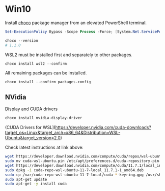 # Win10

Install [choco](chocolatey.org) package manager from an elevated PowerShell terminal.

```powershell
Set-ExecutionPolicy Bypass -Scope Process -Force; [System.Net.ServicePointManager]::SecurityProtocol = [System.Net.ServicePointManager]::SecurityProtocol -bor 3072; iex ((New-Object System.Net.WebClient).DownloadString('https://chocolatey.org/install.ps1'))

choco --version
# 1.1.0
```

WSL2 must be installed first and separately to other packages.

```powershell
choco install wsl2 --confirm
```

All remaining packages can be installed.

```
choco install --confirm packages.config
```

## NVidia

Display and CUDA drivers

```powershell
choco install nvidia-display-driver
```

(CUDA Drivers for WSL](https://developer.nvidia.com/cuda-downloads?target_os=Linux&target_arch=x86_64&Distribution=WSL-Ubuntu&target_version=2.0)

Check latest instructions at link above:
```bash
wget https://developer.download.nvidia.com/compute/cuda/repos/wsl-ubuntu/x86_64/cuda-wsl-ubuntu.pin
sudo mv cuda-wsl-ubuntu.pin /etc/apt/preferences.d/cuda-repository-pin-600
wget https://developer.download.nvidia.com/compute/cuda/11.7.1/local_installers/cuda-repo-wsl-ubuntu-11-7-local_11.7.1-1_amd64.deb
sudo dpkg -i cuda-repo-wsl-ubuntu-11-7-local_11.7.1-1_amd64.deb
sudo cp /var/cuda-repo-wsl-ubuntu-11-7-local/cuda-*-keyring.gpg /usr/share/keyrings/
sudo apt-get update
sudo apt-get -y install cuda
```
